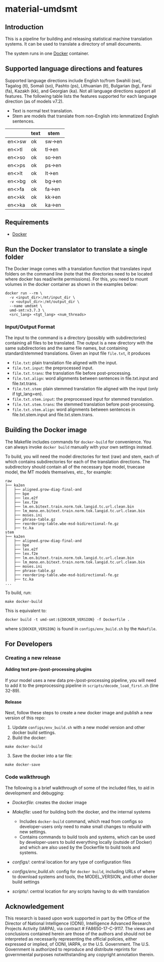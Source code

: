 # material-umdsmt

## Introduction

This is a pipeline for building and releasing statistical machine translation systems. It can be used to translate a directory of small documents.

The system runs in one [Docker](https://www.docker.com/) container.


## Supported language directions and features

Supported language directions include English to/from Swahili (sw), Tagalog (tl), Somali (so), Pashto (ps), Lithuanian (lt), Bulgarian (bg), Farsi (fa), Kazakh (kk), and Georgian (ka). Not all language directions support all features. The following table lists the features supported for each language direction (as of models v7.2).

- Text is normal text translation.
- Stem are models that translate from non-English into lemmatized English sentences.

|       |text |stem   |
|-------|-----|-------|
|en<>sw |ok   |sw->en |
|en<>tl |ok   |tl->en |
|en<>so |ok   |so->en |
|en<>ps |ok   |ps->en |
|en<>lt |ok   |lt->en |
|en<>bg |ok   |bg->en |
|en<>fa |ok   |fa->en |
|en<>kk |ok   |kk->en |
|en<>ka |ok   |ka->en |


## Requirements

- [Docker](https://www.docker.com/)


## Run the Docker translator to translate a single folder

The Docker image comes with a translation function that translates input folders on the command line (note that the directories need to be located where docker has read/write permissions). For this, you need to mount volumes in the docker container as shown in the examples below:

```
docker run --rm \
  -v <input_dir>:/mt/input_dir \
  -v <output_dir>:/mt/output_dir \
  --name umdsmt \
  umd-smt:v3.7.3 \
  <src_lang> <tgt_lang> <num_threads>
```

### Input/Output Format

The input to the command is a directory (possibly with subdirectories) containing all files to be translated. The output is a new directory with the same subdirectories and the same file names, but containing standard/stemmed translations. Given an input file `file.txt`, it produces
- `file.txt`: plain translation file aligned with the input.
- `file.txt.input`: the preprocessed input.
- `file.txt.trans`: the translation file before post-processing.
- `file.txt.align`: word alignments between sentences in file.txt.input and file.txt.trans.
- `file.txt.stem`: plain stemmed translation file aligned with the input (only if tgt_lang=en).
- `file.txt.stem.input`: the preprocessed input for stemmed translation.
- `file.txt.stem.trans`: the stemmed translation before post-processing.
- `file.txt.stem.align`: word alignments between sentences in file.txt.stem.input and file.txt.stem.trans.


## Building the Docker image

The Makefile includes commands for `docker-build` for convenience. You can always invoke `docker build` manually with your own settings instead. 

To build, you will need the model directories for text (raw) and stem, each of which contains subdirectories for each of the translation directions. The subdirectory should contain all of the necessary bpe model, truecase model, the MT models themselves, etc., for example:

```
raw
├── ka2en
│   ├── aligned.grow-diag-final-and
│   ├── bpe
│   ├── lex.e2f
│   ├── lex.f2e
│   ├── lm.en.bitext.train.norm.tok.langid.tc.url.clean.bin
│   ├── lm_mono.en.bitext.train.norm.tok.langid.tc.url.clean.bin
│   ├── moses.ini
│   ├── phrase-table.gz
│   ├── reordering-table.wbe-msd-bidirectional-fe.gz
│   ├── tc.ka
stem
├── ka2en
│   ├── aligned.grow-diag-final-and
│   ├── bpe
│   ├── lex.e2f
│   ├── lex.f2e
│   ├── lm.en.bitext.train.norm.tok.langid.tc.url.clean.bin
│   ├── lm_mono.en.bitext.train.norm.tok.langid.tc.url.clean.bin
│   ├── moses.ini
│   ├── phrase-table.gz
│   ├── reordering-table.wbe-msd-bidirectional-fe.gz
│   ├── tc.ka
...
``` 

To build, run:

```
make docker-build
```

This is equivalent to:

```
docker build ​​-t umd-smt:${DOCKER_VERSION} -f Dockerfile .
```

where `${DOCKER_VERSION}` is found in `configs/env_build.sh` by the `Makefile`.


## For Developers

### Creating a new release

#### Adding text pre-/post-processing plugins

If your model uses a new data pre-/post-processing pipeline, you will need to add it to the preprocessing pipeline in `scripts/decode_load_first.sh` (line 32-89).

#### Release

Next, follow these steps to create a new docker image and publish a new version of this repo:

1. Update `configs/env_build.sh` with a new model version and other docker build settings.
2. Build the docker:
```
make docker-build
```
3. Save the docker into a tar file:
```
make docker-save
```

### Code walkthrough

The following is a brief walkthrough of some of the included files, to aid in development and debugging:

- *Dockerfile*: creates the docker image

- *Makefile*: used for building both the docker, and the internal systems
   - Includes `docker-build` command, which read from configs so developer-users only need to make small changes to rebuild with new settings.
   - Contains commands to build tools and systems, which can be used by developer-users to build everything locally (outside of Docker) and which are also used by the Dockerfile to build tools and systems.

- *configs/*: central location for any type of configuration files

- *configs/env_build.sh*: config for `docker build`, including URLs of where to download systems and tools, the MODEL_VERSION, and other docker build settings

- *scripts/*: central location for any scripts having to do with translation

## Acknowledgement
This research is based upon work supported in part by the Office of the Director of National Intelligence (ODNI), Intelligence Advanced Research Projects Activity (IARPA), via contract # FA8650-17-C-9117. The views and conclusions contained herein are those of the authors and should not be interpreted as necessarily representing the official policies, either expressed or implied, of ODNI, IARPA, or the U.S. Government. The U.S. Government is authorized to reproduce and distribute reprints for governmental purposes notwithstanding any copyright annotation therein.